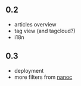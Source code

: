 0.2
---

- articles overview
- tag view (and tagcloud?)
- i18n

0.3
---

- deployment
- more filters from [nanoc](http://nanoc.stoneship.org/)
